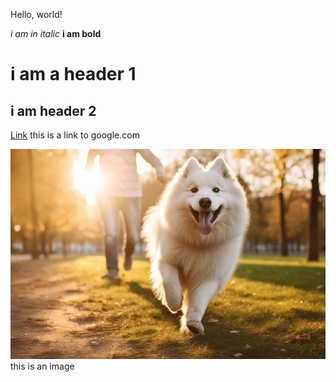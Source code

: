 Hello, world!

*i am in italic*
**i am bold**

# i am a header 1

## i am header 2

[Link](https://www.google.com/) this is a link to google.com

![Image](dogimg.jpg) this is an image
